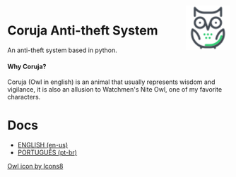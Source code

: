 <img src="/assets/icons8-owl-64.png" alt="Coruja Icon" width="100px" align="right">


# Coruja Anti-theft System
An anti-theft system  based in python.

#### Why Coruja?

Coruja (Owl in english) is an animal that usually represents wisdom and vigilance, it is also an allusion to Watchmen's Nite Owl, one of my favorite characters. 

# Docs

 - [ENGLISH (en-us)](README-en-us.md)
 - [PORTUGUÊS (pt-br)](README-pt-br.md)


<a href="https://icons8.com/icon/95136/owl">Owl icon by Icons8</a>